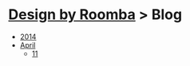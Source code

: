 # [Design by Roomba](../../../) > Blog

 - [2014](2014)
  - [April](2014/april)
    - [11](2014/april/11.md)
  
  
